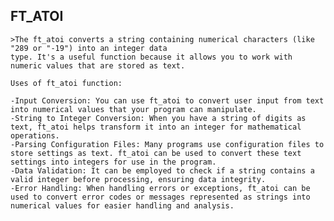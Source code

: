 ##  FT_ATOI
    >The ft_atoi converts a string containing numerical characters (like "289 or "-19") into an integer data
    type. It's a useful function because it allows you to work with numeric values that are stored as text.

    Uses of ft_atoi function:
   
    -Input Conversion: You can use ft_atoi to convert user input from text into numerical values that your program can manipulate.
    -String to Integer Conversion: When you have a string of digits as text, ft_atoi helps transform it into an integer for mathematical operations.
    -Parsing Configuration Files: Many programs use configuration files to store settings as text. ft_atoi can be used to convert these text settings into integers for use in the program.
    -Data Validation: It can be employed to check if a string contains a valid integer before processing, ensuring data integrity.
    -Error Handling: When handling errors or exceptions, ft_atoi can be used to convert error codes or messages represented as strings into numerical values for easier handling and analysis.


